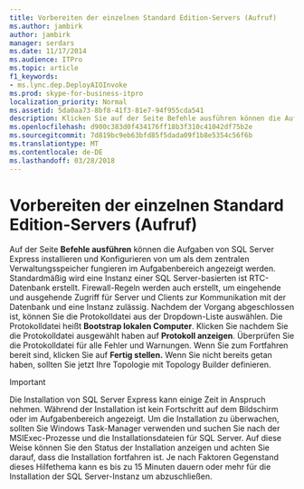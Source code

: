 ```yaml
---
title: Vorbereiten der einzelnen Standard Edition-Servers (Aufruf)
ms.author: jambirk
author: jambirk
manager: serdars
ms.date: 11/17/2014
ms.audience: ITPro
ms.topic: article
f1_keywords:
- ms.lync.dep.DeployAIOInvoke
ms.prod: skype-for-business-itpro
localization_priority: Normal
ms.assetid: 5da0aa73-8bf8-41f3-81e7-94f955cda541
description: Klicken Sie auf der Seite Befehle ausführen können die Aufgaben von SQL Server Express installieren und Konfigurieren von um als dem zentralen Verwaltungsspeicher fungieren im Aufgabenbereich angezeigt werden. Standardmäßig wird eine Instanz einer SQL Server-basierten ist RTC-Datenbank erstellt. Firewall-Regeln werden auch erstellt, um eingehende und ausgehende Zugriff für Server und Clients zur Kommunikation mit der Datenbank und eine Instanz zulässig. Nachdem der Vorgang abgeschlossen ist, können Sie die Protokolldatei aus der Dropdown-Liste auswählen. Die Protokolldatei heißt Bootstrap lokalen Computer. Klicken Sie nachdem Sie die Protokolldatei ausgewählt haben auf Protokoll anzeigen. Überprüfen Sie die Protokolldatei für alle Fehler und Warnungen. Wenn Sie zum Fortfahren bereit sind, klicken Sie auf Fertig stellen. Wenn Sie nicht bereits getan haben, sollten Sie jetzt Ihre Topologie mit Topology Builder definieren.
ms.openlocfilehash: d900c383d0f434176ff18b3f310c41042df75b2e
ms.sourcegitcommit: 7d819bc9eb63bfd85f5dada09f1b8e5354c56f6b
ms.translationtype: MT
ms.contentlocale: de-DE
ms.lasthandoff: 03/28/2018
---
```

# <a name="prepare-single-standard-edition-server-invoke"></a>Vorbereiten der einzelnen Standard Edition-Servers (Aufruf)
 
Auf der Seite **Befehle ausführen** können die Aufgaben von SQL Server Express installieren und Konfigurieren von um als dem zentralen Verwaltungsspeicher fungieren im Aufgabenbereich angezeigt werden. Standardmäßig wird eine Instanz einer SQL Server-basierten ist RTC-Datenbank erstellt. Firewall-Regeln werden auch erstellt, um eingehende und ausgehende Zugriff für Server und Clients zur Kommunikation mit der Datenbank und eine Instanz zulässig. Nachdem der Vorgang abgeschlossen ist, können Sie die Protokolldatei aus der Dropdown-Liste auswählen. Die Protokolldatei heißt **Bootstrap lokalen Computer**. Klicken Sie nachdem Sie die Protokolldatei ausgewählt haben auf **Protokoll anzeigen**. Überprüfen Sie die Protokolldatei für alle Fehler und Warnungen. Wenn Sie zum Fortfahren bereit sind, klicken Sie auf **Fertig stellen.** Wenn Sie nicht bereits getan haben, sollten Sie jetzt Ihre Topologie mit Topology Builder definieren.
  
> [!IMPORTANT]
> Die Installation von SQL Server Express kann einige Zeit in Anspruch nehmen. Während der Installation ist kein Fortschritt auf dem Bildschirm oder im Aufgabenbereich angezeigt. Um die Installation zu überwachen, sollten Sie Windows Task-Manager verwenden und suchen Sie nach der MSIExec-Prozesse und die Installationsdateien für SQL Server. Auf diese Weise können Sie den Status der Installation anzeigen und achten Sie darauf, dass die Installation fortfahren ist. Je nach Faktoren Gegenstand dieses Hilfethema kann es bis zu 15 Minuten dauern oder mehr für die Installation der SQL Server-Instanz um abzuschließen. 
  

